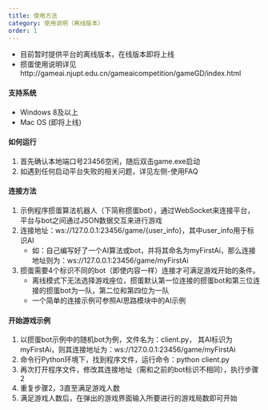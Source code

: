 ```yaml
---
title: 使用方法
category: 使用说明（离线版本）
order: 1
---
```


+ 目前暂时提供平台的离线版本，在线版本即将上线
+ 掼蛋使用说明详见http://gameai.njupt.edu.cn/gameaicompetition/gameGD/index.html


#### 支持系统

+ Windows 8及以上
+ Mac OS (即将上线)



#### 如何运行

1. 首先确认本地端口号23456空闲，随后双击game.exe启动
2. 如遇到任何启动平台失败的相关问题，详见左侧-使用FAQ



#### 连接方法

1. 示例程序掼蛋算法机器人（下简称掼蛋bot），通过WebSocket来连接平台，平台与bot之间通过JSON数据交互来进行游戏
2. 连接地址：ws://127.0.0.1:23456/game/{user\_info}，其中user_info用于标识AI
   + 如：自己编写好了一个AI算法或bot，并将其命名为myFirstAi，那么连接地址则为：ws://127.0.0.1:23456/game/myFirstAi
3. 掼蛋需要4个标识不同的bot（即使内容一样）连接才可满足游戏开始的条件。
   + 离线模式下无法选择游戏座位，掼蛋默认第一位连接的掼蛋bot和第三位连接的掼蛋bot为一队，第二位和第四位为一队
   + 一个简单的连接示例可参照AI思路模块中的AI示例
   
   
#### 开始游戏示例

1. 以掼蛋bot示例中的随机bot为例，文件名为：client.py， 其AI标识为myFirstAi，则其连接地址为：ws://127.0.0.1:23456/game/myFirstAi
2. 命令行Python环境下，找到程序文件，运行命令：python client.py
3. 再次打开程序文件，修改其连接地址（需和之前的bot标识不相同），执行步骤2
4. 重复步骤2，3直至满足游戏人数
5. 满足游戏人数后，在弹出的游戏界面输入所要进行的游戏局数即可开始
